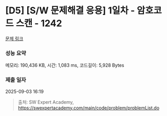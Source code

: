 # [D5] [S/W 문제해결 응용] 1일차 - 암호코드 스캔 - 1242 

[문제 링크](https://swexpertacademy.com/main/code/problem/problemDetail.do?contestProbId=AV15JEKKAM8CFAYD) 

### 성능 요약

메모리: 190,436 KB, 시간: 1,083 ms, 코드길이: 5,928 Bytes

### 제출 일자

2025-09-03 16:19



> 출처: SW Expert Academy, https://swexpertacademy.com/main/code/problem/problemList.do